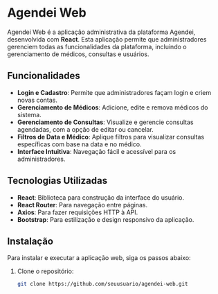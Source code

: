 # Agendei Web

Agendei Web é a aplicação administrativa da plataforma Agendei, desenvolvida com **React**. Esta aplicação permite que administradores gerenciem todas as funcionalidades da plataforma, incluindo o gerenciamento de médicos, consultas e usuários.

## Funcionalidades

- **Login e Cadastro**: Permite que administradores façam login e criem novas contas.
- **Gerenciamento de Médicos**: Adicione, edite e remova médicos do sistema.
- **Gerenciamento de Consultas**: Visualize e gerencie consultas agendadas, com a opção de editar ou cancelar.
- **Filtros de Data e Médico**: Aplique filtros para visualizar consultas específicas com base na data e no médico.
- **Interface Intuitiva**: Navegação fácil e acessível para os administradores.

## Tecnologias Utilizadas

- **React**: Biblioteca para construção da interface do usuário.
- **React Router**: Para navegação entre páginas.
- **Axios**: Para fazer requisições HTTP à API.
- **Bootstrap**: Para estilização e design responsivo da aplicação.

## Instalação

Para instalar e executar a aplicação web, siga os passos abaixo:

1. Clone o repositório:
   ```bash
   git clone https://github.com/seuusuario/agendei-web.git

